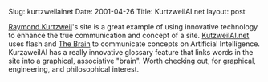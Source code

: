 Slug: kurtzweilainet
Date: 2001-04-26
Title: KurtzweilAI.net
layout: post

<a href="http://www.kurzweilai.net/bios/frame.html?main=/bios/bio0005.html">Raymond Kurtzweil</a>&#39;s site is a great example of using innovative technology to enhance the true communication and concept of a site. <a href="http://www.kurzweilai.net/">KutzweilAI.net</a> uses flash and <a href="http://www.natrificial.com">The Brain</a> to communicate concepts on Artificial Intelligence. KurzaweilAI has a really innovative glossary feature that links words in the site into a graphical, associative &quot;brain&quot;. Worth checking out, for graphical, engineering, and philosophical interest.
